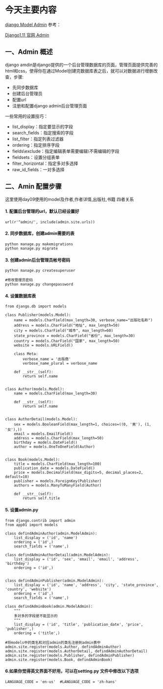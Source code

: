 # 今天主要内容
[django Model Admin]()
参考：

[Django1.11 官网 Admin](https://docs.djangoproject.com/en/1.11/ref/contrib/admin/)

## 一、Admin 概述
django amdin是django提供的一个后台管理数据库的页面，管理页面提供完善的html和css，使得你在通过Model创建完数据库表之后，就可以对数据进行增删改查，步骤:
- 先同步数据库
- 创建后台管理员
- 配置url
- 注册和配置django admin后台管理页面

一些常用的设置技巧：
- list_display：指定要显示的字段
- search_fields：指定搜索的字段
- list_filter：指定列表过滤器
- ordering：指定排序字段
- fields\exclude：指定编辑表单需要编辑\不需编辑的字段
- fieldsets：设置分组表单
- filter_horizontal：指定多对多选择
- raw_id_fields：一对多选择

## 二、Amin 配置步骤
这里使用day09使用的model及作者,作者详情,出版社,书籍 四者关系
#### 1. 配置后台管理的url，默认已经设置好
```
url(r'^admin/', include(admin.site.urls))
```
#### 2. 同步数据库，创建admin需要的表
```
python manage.py makemigrations
python manage.py migrate
```
#### 3. 创建admin后台管理员帐号密码
```
python manage.py createsuperuser

#修改管理员密码
python manage.py changepassword
```
#### 4. 设置数据库表
```
from django.db import models

class Publisher(models.Model):
    name = models.CharField(max_length=30, verbose_name="出版社名称")
    address = models.CharField("地址", max_length=50)
    city = models.CharField("城市", max_length=60)
    state_province = models.CharField("省份", max_length=30)
    country = models.CharField("国家", max_length=50)
    website = models.URLField()

    class Meta:
        verbose_name = '出版商'
        verbose_name_plural = verbose_name

    def __str__(self):
        return self.name


class Author(models.Model):
    name = models.CharField(max_length=30)

    def __str__(self):
        return self.name


class AuthorDetail(models.Model):
    sex = models.BooleanField(max_length=1, choices=((0, '男'), (1, '女'),))
    email = models.EmailField()
    address = models.CharField(max_length=50)
    birthday = models.DateField()
    author = models.OneToOneField(Author)


class Book(models.Model):
    title = models.CharField(max_length=100)
    publication_date = models.DateField()
    price = models.DecimalField(max_digits=5, decimal_places=2, default=10)
    publisher = models.ForeignKey(Publisher)
    authors = models.ManyToManyField(Author)

    def __str__(self):
        return self.title
```
#### 5. 设置admin.py
```
from django.contrib import admin
from app01 import models

class defindAdminAuthor(admin.ModelAdmin):
    list_display = ('id', 'name')
    ordering = ('id',)
    search_fields = ('name',)

class defindAdminAuthorDetail(admin.ModelAdmin):
    list_display = ('id', 'sex', 'email', 'email', 'address', 'birthday')
    ordering = ('id',)


class defindAdminPublisher(admin.ModelAdmin):
    list_display = ('id', 'name', 'address', 'city', 'state_province', 'country', 'website')
    ordering = ('id',)
    search_fields = ('name',)

class defindAdminBook(admin.ModelAdmin):
    """
    多对多的字段是不能显示的
    """
    list_display = ('id', 'title', 'publication_date', 'price', 'publisher',)
    ordering = ('title',)

#将models中的类名和对应admin的类名注册到admin表中
admin.site.register(models.Author, defindAdminAuthor)
admin.site.register(models.AuthorDetail, defindAdminAuthorDetail)
admin.site.register(models.Publisher, defindAdminPublisher)
admin.site.register(models.Book, defindAdminBook)
```

#### 6.如果你觉得英文界面不好用，可以在setting.py 文件中修改以下选项
```
LANGUAGE_CODE = 'en-us'  #LANGUAGE_CODE = 'zh-hans'
```

















